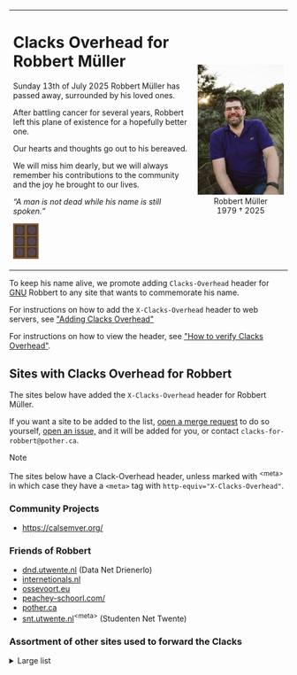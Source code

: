 

<table><tr><td>

# Clacks Overhead for Robbert Müller

<p>Sunday 13th of July 2025 Robbert Müller has passed away, surrounded by his loved ones.

<p>After battling cancer for several years, Robbert left this plane of existence for a hopefully better one.

<p>Our hearts and thoughts go out to his bereaved.

<p>We will miss him dearly, but we will always remember his contributions to the community and the joy he brought to our lives.

_“A man is not dead while his name is still spoken.”_

![Clacks "GNU Robbert Müller" animation][2]

</td><td align="center">

![Photo of Robbert Müller][3]
Robbert Müller<br>1979 † 2025
  
</td></tr></table>

To keep his name alive, we promote adding `Clacks-Overhead` header for [GNU][1] Robbert to any site that wants to commemorate his name.

For instructions on how to add the `X-Clacks-Overhead` header to web servers, see ["Adding Clacks Overhead"](add-headers/)

For instructions on how to view the header, see ["How to verify Clacks Overhead"](verify-headers/).

## Sites with Clacks Overhead for Robbert

The sites below have added the `X-Clacks-Overhead` header for Robbert Müller.

If you want a site to be added to the list, [open a merge request][5] to do so yourself, [open an issue,][6] and it will be added for you, or contact `clacks-for-robbert@pother.ca`.

> [!NOTE]
> The sites below have a Clack-Overhead header, unless marked with <sup>&lt;meta&gt;</sup> in which case they have a `<meta>` tag with `http-equiv="X-Clacks-Overhead"`.

<!-- Sorted alphabetically -->

### Community Projects

- https://calsemver.org/

### Friends of Robbert

- [dnd.utwente.nl](https://www.dnd.utwente.nl/) (Data Net Drienerlo)
- [internetionals.nl](https://internetionals.nl)
- [ossevoort.eu](https://ossevoort.eu)
- [peachey-schoorl.com/](https://peachey-schoorl.com/)
- [pother.ca](https://pother.ca)
- [snt.utwente.nl](https://snt.utwente.nl/)<sup>&lt;meta&gt;</sup> (Studenten Net Twente)

### Assortment of other sites used to forward the Clacks

<details><summary>Large list</summary>

- https://qdetect.com
- https://qdetect.net
- https://qdetect.nl
- https://qmanage.at
- https://qmanage.be
- https://qmanage.ch
- https://qmanage.co.uk
- https://qmanage.cz
- https://qmanage.de
- https://qmanage.dk
- https://qmanage.es
- https://qmanage.eu
- https://qmanage.fi
- https://qmanage.fr
- https://qmanage.gr
- https://qmanage.it
- https://qmanage.lu
- https://qmanage.net
- https://qmanage.nl
- https://qmanage.pt
- https://qmanage.se
- https://qnetlabs.be
- https://qnetlabs.com
- https://qnetlabs.co.uk
- https://qnetlabs.de
- https://qnetlabs.eu
- https://qnetlabs.net
- https://qnetlabs.nl
- https://qredirect.net
- https://quarantaine.net
- https://quarantainenet.be
- https://quarantainenet.com
- https://quarantainenet.co.uk
- https://quarantainenet.de
- https://quarantainenet.eu
- https://quarantainenet.net
- https://quarantainenet.nl
- https://quarantinenet.be
- https://quarantinenet.com
- https://quarantinenet.co.uk
- https://quarantinenet.de
- https://quarantinenet.eu
- https://quarantinenet.nl

</details>

<!--
### Robbert's Projects

- https://pipeline-components.dev/
-->

[1]: https://wiki.lspace.org/GNU_Terry_Pratchett
[2]: img/GNU-Robbert-Muller.gif
[3]: img/robbert.jpg
[4]: https://www.rfc-editor.org/rfc/rfc7230#section-3.2
[5]: https://github.com/potherca-blog/clacks-overhead/edit/main/README.md
[6]: https://github.com/potherca-blog/clacks-overhead/issues/new?title=Add%20website&body=Please%20add%20these%20website(s):%0A%0A-%20...&assignees=potherca
